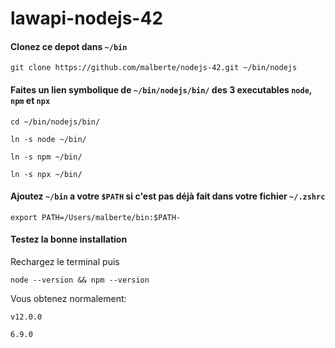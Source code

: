 # lawapi-nodejs-42
#### Clonez ce depot dans `~/bin`
`git clone https://github.com/malberte/nodejs-42.git ~/bin/nodejs`

#### Faites un lien symbolique de `~/bin/nodejs/bin/` des 3 executables `node`, `npm` et `npx`
`cd ~/bin/nodejs/bin/`

`ln -s node ~/bin/`

`ln -s npm ~/bin/`

`ln -s npx ~/bin/`

#### Ajoutez `~/bin` a votre `$PATH` si c'est pas déjà fait dans votre fichier `~/.zshrc`
`export PATH=/Users/malberte/bin:$PATH-`

#### Testez la bonne installation
Rechargez le terminal puis

`node --version && npm --version`

Vous obtenez normalement:

`v12.0.0`

`6.9.0`
